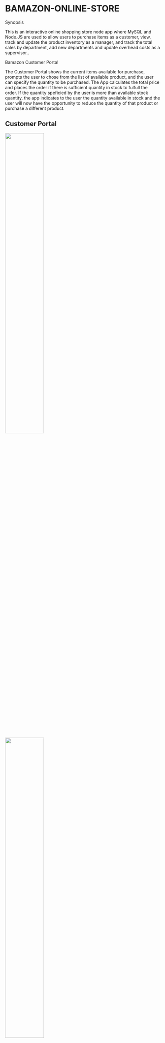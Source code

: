 # BAMAZON-ONLINE-STORE

Synopsis

This is an interactive online shopping store node app where MySQL and Node.JS are used to allow users to purchase items as a customer, view, track and update the product inventory as a manager, and track the total sales by department, add new departments and update overhead costs as a supervisor..

Bamazon Customer Portal

The Customer Portal shows the current items available for purchase, prompts the user to chose from the list of available product, and the user can specify the quantity to be purchased. The App calculates the total price and places the order if there is sufficient quantity in stock to fulfull the order. If the quantity speficied by the user is more than available stock quantity, the app indicates to the user the quantity available in stock and the user will now have the opportunity to reduce the quantity of that product or purchase a different product.







Customer Portal
---------------------------------------------------------------------
<img src="https://user-images.githubusercontent.com/27755396/31872106-bb1c19e0-b77e-11e7-9916-e57a71567e25.png" width="50%"></img> 

<img src="https://user-images.githubusercontent.com/27755396/31872115-cd171d16-b77e-11e7-8ca0-ff0532ed1c09.png" width="50%"></img>

---------------------------------------------------------------------

Bamazon Manager Portal

The Bamazon manager Portal allows users to view and edit the inventory of the store. The user will be prompted to choose from the following options:

<img src="https://user-images.githubusercontent.com/27755396/31872121-d8415e72-b77e-11e7-89a0-d50c79df799c.png" width="50%"></img>

Manager Options 1 & 2

The first option allows the user to see the list of products that are currently for sale, what department the item belongs to, the price of the product and how much stock is left for that product.

The second option allows the user to see a list of all inventory items that have less than 350 items in stock. If there are no products that meet this criteria, no product is listed


Bamazon Manager Portal - Options 1 & 2
---------------------------------------------------------------------
<img src="https://user-images.githubusercontent.com/27755396/31872129-e75b03c2-b77e-11e7-8858-979ab5dc8da4.png" width="50%"></img> 

---------------------------------------------------------------------
<img src="https://user-images.githubusercontent.com/27755396/31872139-f56e5176-b77e-11e7-97a2-29e84ce4b03c.png" width="50%"></img> 

---------------------------------------------------------------------


Manager Options 3 & 4

The third option allows the user to update the inventory for items less than 350 until the criteria is met. A prompt with the list of product quantity below 350 is displayed for the user to chose from. A second prompt asks how many items the user wishes to increase the quantity by.

The last option allows the user to add a new product to the inventory. Prompts ask the user for the product name, list of available department to place the new product, the price and the stock quantity.

Bamazon Manager Portal - Options 3 & 4
---------------------------------------------------------------------
<img src="https://user-images.githubusercontent.com/27755396/31872151-02b8ae1c-b77f-11e7-9ef0-0d8adc5172dd.png" width="50%"></img> 

<img src="https://user-images.githubusercontent.com/27755396/31872153-0af285c6-b77f-11e7-8451-c110c2c2971c.png" width="50%"></img> 

---------------------------------------------------------------------
<img src="https://user-images.githubusercontent.com/27755396/31872159-1665e24a-b77f-11e7-830e-80f8fbae3a85.png" width="50%"></img> 

---------------------------------------------------------------------

Bamazon Supervisor Portal

The Bamazon Supervisor Portal allows users to view the total profits of the store categorized by department, add new departments and update overhead cost.

Bamazon Supervisor Portal

<img src="https://user-images.githubusercontent.com/27755396/31872171-20e9f6d4-b77f-11e7-9602-5cb18a25638e.png" width="50%"></img> 

<img src="https://user-images.githubusercontent.com/27755396/31872176-29e20c90-b77f-11e7-954d-dff2da4ef812.png" width="50%"></img> 

--------------------------------------------------------------------
<img src="https://user-images.githubusercontent.com/27755396/31872187-33e6205a-b77f-11e7-8acf-7be9b3d83f60.png" width="50%"></img> 

---------------------------------------------------------------------
<img src="https://user-images.githubusercontent.com/27755396/31872189-3e94bfd4-b77f-11e7-8e12-42f65d0d978e.png" width="50%"></img> 

---------------------------------------------------------------------
Contributors:

Silver Ehiwario GitHub

Technologies Used:

Javascript
nodeJS
MySQL
npm packages:
mysql
inquirer
cli-table
License

Copyright 2017 University of Texas, Houston Coding Bootcamp - Silver Ehiwario
